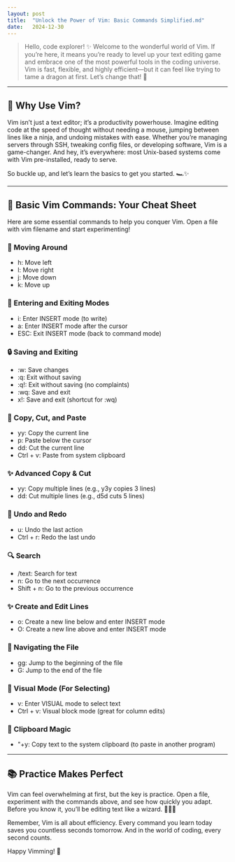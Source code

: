 ```yaml
---
layout: post
title:  "Unlock the Power of Vim: Basic Commands Simplified.md"
date:   2024-12-30
---
```


> Hello, code explorer! ✨ Welcome to the wonderful world of Vim. If you’re here, it means you’re ready to level up your text editing game and embrace one of the most powerful tools in the coding universe. Vim is fast, flexible, and highly efficient—but it can feel like trying to tame a dragon at first. Let’s change that! 🐉

---

## 🎨 Why Use Vim?

Vim isn’t just a text editor; it’s a productivity powerhouse. Imagine editing code at the speed of thought without needing a mouse, jumping between lines like a ninja, and undoing mistakes with ease. Whether you’re managing servers through SSH, tweaking config files, or developing software, Vim is a game-changer. And hey, it’s everywhere: most Unix-based systems come with Vim pre-installed, ready to serve.
 
So buckle up, and let’s learn the basics to get you started. 🏎✨
 
---


## 📝 Basic Vim Commands: Your Cheat Sheet

Here are some essential commands to help you conquer Vim. Open a file with vim filename and start experimenting!
### 🔄 Moving Around
* h: Move left
* l: Move right
* j: Move down
* k: Move up
### 🔧 Entering and Exiting Modes
* i: Enter INSERT mode (to write)
* a: Enter INSERT mode after the cursor
* ESC: Exit INSERT mode (back to command mode)
### 🔒 Saving and Exiting
* :w: Save changes
* :q: Exit without saving
* :q!: Exit without saving (no complaints)
* :wq: Save and exit
* x!: Save and exit (shortcut for :wq)
### 🔄 Copy, Cut, and Paste
* yy: Copy the current line
* p: Paste below the cursor
* dd: Cut the current line
* Ctrl + v: Paste from system clipboard
### ✨ Advanced Copy & Cut
* y<number>y: Copy multiple lines (e.g., y3y copies 3 lines)
* d<number>d: Cut multiple lines (e.g., d5d cuts 5 lines)
### 🔄 Undo and Redo
* u: Undo the last action
* Ctrl + r: Redo the last undo
### 🔍 Search
* /text: Search for text
* n: Go to the next occurrence
* Shift + n: Go to the previous occurrence
### ✨ Create and Edit Lines
* o: Create a new line below and enter INSERT mode
* O: Create a new line above and enter INSERT mode
### 🔄 Navigating the File
* gg: Jump to the beginning of the file
* G: Jump to the end of the file
### 🔮 Visual Mode (For Selecting)
* v: Enter VISUAL mode to select text
* Ctrl + v: Visual block mode (great for column edits)
### 🔧 Clipboard Magic
* \"+y: Copy text to the system clipboard (to paste in another program)

---

## 📚 Practice Makes Perfect
Vim can feel overwhelming at first, but the key is practice. Open a file, experiment with the commands above, and see how quickly you adapt. Before you know it, you’ll be editing text like a wizard. 🧙‍♂️✨

Remember, Vim is all about efficiency. Every command you learn today saves you countless seconds tomorrow. And in the world of coding, every second counts.

Happy Vimming! 🌌






